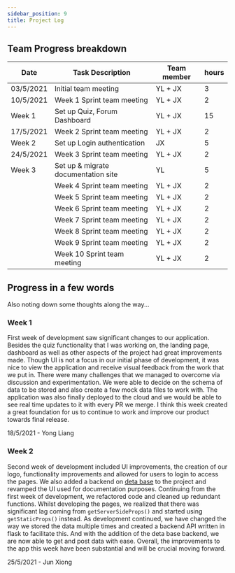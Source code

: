 ```yaml
---
sidebar_position: 9
title: Project Log
---
```


## **Team Progress breakdown**

| Date      | Task Description                    | Team member | hours |
| --------- | ----------------------------------- | ----------- | ----- |
| 03/5/2021 | Initial team meeting                | YL + JX     | 3     |
| 10/5/2021 | Week 1 Sprint team meeting          | YL + JX     | 2     |
| Week 1    | Set up Quiz, Forum Dashboard        | YL + JX     | 15    |
| 17/5/2021 | Week 2 Sprint team meeting          | YL + JX     | 2     |
| Week 2    | Set up Login authentication         | JX          | 5     |
| 24/5/2021 | Week 3 Sprint team meeting          | YL + JX     | 2     |
| Week 3    | Set up & migrate documentation site | YL          | 5     |
|           | Week 4 Sprint team meeting          | YL + JX     | 2     |
|           | Week 5 Sprint team meeting          | YL + JX     | 2     |
|           | Week 6 Sprint team meeting          | YL + JX     | 2     |
|           | Week 7 Sprint team meeting          | YL + JX     | 2     |
|           | Week 8 Sprint team meeting          | YL + JX     | 2     |
|           | Week 9 Sprint team meeting          | YL + JX     | 2     |
|           | Week 10 Sprint team meeting         | YL + JX     | 2     |

## **Progress in a few words**

Also noting down some thoughts along the way...

### Week 1

First week of development saw significant changes to our application. Besides
the quiz functionality that I was working on, the landing page, dashboard as
well as other aspects of the project had great improvements made. Though UI is
not a focus in our initial phase of development, it was nice to view the
application and receive visual feedback from the work that we put in. There were
many challenges that we managed to overcome via discussion and experimentation.
We were able to decide on the schema of data to be stored and also create a few
mock data files to work with. The application was also finally deployed to the
cloud and we would be able to see real time updates to it with every PR we
merge. I think this week created a great foundation for us to continue to work
and improve our product towards final release.

18/5/2021 - Yong Liang

### Week 2

Second week of development included UI improvements, the creation of our logo,
functionality improvements and allowed for users to login to access the pages.
We also added a backend on [deta base](https://www.deta.sh/) to the project and
revamped the UI used for documentation purposes. Continuing from the first week
of development, we refactored code and cleaned up redundant functions. Whilst
developing the pages, we realized that there was significant lag coming from
`getServerSideProps()` and started using `getStaticProps()` instead. As
development continued, we have changed the way we stored the data multiple times
and created a backend API written in flask to facilitate this. And with the
addition of the deta base backend, we are now able to get and post data with
ease. Overall, the improvements to the app this week have been substantial and
will be crucial moving forward.

25/5/2021 - Jun Xiong
